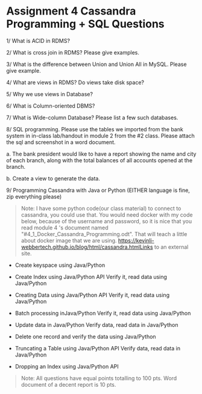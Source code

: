 # Assignment 4 Cassandra Programming + SQL Questions

1/ What is ACID in RDMS?

2/ What is cross join in RDMS? Please give examples.

3/ What is the difference between Union and Union All in MySQL. Please give example.

4/ What are views in RDMS? Do views take disk space?

5/ Why we use views in Database?

6/ What is Column-oriented DBMS?

7/ What is Wide-column Database? Please list a few such databases.

8/ SQL programming. Please use the tables we imported from the bank system in in-class lab/handout in module 2 from the #2 class. Please attach the sql and screenshot in a word document.

a. The bank president would like to have a report showing the name and city of each branch, along with the total balances of all accounts opened at the branch.

b. Create a view to generate the data.

9/ Programming Cassandra with Java or Python (EITHER language is fine, zip everything please)

> Note: I have some python code(our class material) to connect to cassandra, you could use that.
You would need docker with my code below, because of the username and password, so it is nice that you read module 4 's document named "#4_1_Docker_Cassandra_Programming.odt". That will teach a little about docker image that we are using.
https://kevinli-webbertech.github.io/blog/html/cassandra.htmlLinks to an external site.

* Create keyspace using Java/Python

* Create Index using Java/Python API Verify it, read data using Java/Python

* Creating Data using Java/Python API Verify it, read data using Java/Python

* Batch processing inJava/Python Verify it, read data using Java/Python

* Update data in Java/Python Verify data, read data in Java/Python

* Delete one record and verify the data using Java/Python

* Truncating a Table using Java/Python API Verify data, read data in Java/Python

* Dropping an Index using Java/Python API

> Note: All questions have equal points totalling to 100 pts. Word document of a decent report is 10 pts.
